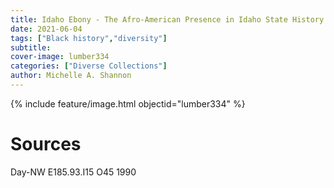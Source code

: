 ```yaml
---
title: Idaho Ebony - The Afro-American Presence in Idaho State History
date: 2021-06-04
tags: ["Black history","diversity"]
subtitle: 
cover-image: lumber334
categories: ["Diverse Collections"]
author: Michelle A. Shannon
---
```


{% include feature/image.html objectid="lumber334" %}

# Sources

Day-NW E185.93.I15 O45 1990